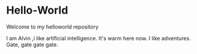 # Hello-World
Welcome to my helloworld repository


I am Alvin ,i like  artificial intelligence. It's warm here now.
I like adventures.
Gate, gate gate gate.
